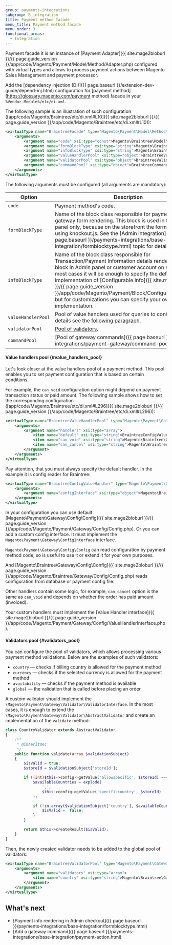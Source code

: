 ```yaml
---
group: payments-integrations
subgroup: B_integration
title: Payment method facade
menu_title: Payment method facade
menu_order: 3
functional_areas:
  - Integration
---
```


Payment facade it is an instance of [Payment Adapter]({{ site.mage2bloburl }}/{{ page.guide_version }}/app/code/Magento/Payment/Model/Method/Adapter.php) configured with virtual types and allows to
process payment actions between Magento Sales Management and payment processor.

Add the [dependency injection (DI)]({{ page.baseurl }}/extension-dev-guide/depend-inj.html) configuration for [payment method](https://glossary.magento.com/payment method) facade in your `%Vendor_Module%/etc/di.xml`.

The following sample is an illustration of such configuration ([app/code/Magento/Braintree/etc/di.xml#L10]({{ site.mage2bloburl }}/{{ page.guide_version }}/app/code/Magento/Braintree/etc/di.xml#L10)):

```xml
<virtualType name="BraintreeFacade" type="Magento\Payment\Model\Method\Adapter">
    <arguments>
        <argument name="code" xsi:type="const">Magento\Braintree\Model\Ui\ConfigProvider::CODE</argument>
        <argument name="formBlockType" xsi:type="string">Magento\Braintree\Block\Form</argument>
        <argument name="infoBlockType" xsi:type="string">Magento\Braintree\Block\Info</argument>
        <argument name="valueHandlerPool" xsi:type="object">BraintreeValueHandlerPool</argument>
        <argument name="validatorPool" xsi:type="object">BraintreeValidatorPool</argument>
        <argument name="commandPool" xsi:type="object">BraintreeCommandPool</argument>
    </arguments>
</virtualType>
```

The following arguments must be configured (all arguments are mandatory):

| Option           | Description                                                                                                                                                                                                                                                                                                                                                                                       |
|------------------|---------------------------------------------------------------------------------------------------------------------------------------------------------------------------------------------------------------------------------------------------------------------------------------------------------------------------------------------------------------------------------------------------|
| `code`           | Payment method's code.                                                                                                                                                                                                                                                                                                                                                                           |
| `formBlockType`  | Name of the block class responsible for payment provider gateway form rendering. This block is used in the Admin panel only, because on the storefront the form is rendered using knockout.js. See the [Admin integration]({{ page.baseurl }}/payments-integrations/base-integration/formblocktype.html) topic for details.                                                                          |
| `infoBlockType`  | Name of the block class responsible for Transaction/Payment Information details rendering in Order block in Admin panel or customer account on storefront. In most cases it will be enough to specify the default implementation of [Configurable Info]({{ site.mage2bloburl }}/{{ page.guide_version }}/app/code/Magento/Payment/Block/ConfigurableInfo.php), but for customizations you can specify your own implementation. |
| `valueHandlerPool` | Pool of value handlers used for queries to configuration. For details see the [following paragraph](#value_handlers_pool).                                                                                                                                                                                                                                                                         |
| `validatorPool`    | [Pool of validators](#validators_pool).                                                                                                                                                                                                                                                                                            |
| `commandPool`      | [Pool of gateway commands]({{ page.baseurl }}/payments-integrations/payment-gateway/command-pool.html).                                                                                                                                                                                                                                                                                                                     |

#### Value handlers pool {#value_handlers_pool}

Let's look closer at the value handlers pool of a payment method. This pool enables you to set payment configuration that is based on certain conditions. 

For example, the `can_void` configuration option might depend on payment transaction status or paid amount. The following sample shows how to set the corresponding configuration ([app/code/Magento/Braintree/etc/di.xml#L296]({{ site.mage2bloburl }}/{{ page.guide_version }}/app/code/Magento/Braintree/etc/di.xml#L296)):

```xml
<virtualType name="BraintreeValueHandlerPool" type="Magento\Payment\Gateway\Config\ValueHandlerPool">
    <arguments>
        <argument name="handlers" xsi:type="array">
            <item name="default" xsi:type="string">BraintreeConfigValueHandler</item>
            <item name="can_void" xsi:type="string">Magento\Braintree\Gateway\Config\CanVoidHandler</item>
            <item name="can_cancel" xsi:type="string">Magento\Braintree\Gateway\Config\CanVoidHandler</item>
        </argument>
    </arguments>
</virtualType>
```

Pay attention, that you must always specify the default handler. In the example it is config reader for Braintree:

```xml
<virtualType name="BraintreeConfigValueHandler" type="Magento\Payment\Gateway\Config\ConfigValueHandler">
    <arguments>
        <argument name="configInterface" xsi:type="object">Magento\Braintree\Gateway\Config\Config</argument>
    </arguments>
</virtualType>
```

In your configuration you can use default [Magento\Payment\Gateway\Config\Config]({{ site.mage2bloburl }}/{{ page.guide_version }}/app/code/Magento/Payment/Gateway/Config/Config.php). Or you can add a custom config interface. It must implement the `Magento\Payment\Gateway\ConfigInterface` interface.

`Magento\Payment\Gateway\Config\Config` can read configuration by payment method code, so is useful to use it or extend it for your own purposes.

And [Magento\Braintree\Gateway\Config\Config]({{ site.mage2bloburl }}/{{ page.guide_version }}/app/code/Magento/Braintree/Gateway/Config/Config.php) reads
configuration from database or payment config file.

Other handlers contain some logic, for example, `can_cancel` option is the same as `can_void` and depends on whether the order has paid amount (invoiced). 

Your custom handlers must implement the [Value Handler interface]({{ site.mage2bloburl }}/{{ page.guide_version }}/app/code/Magento/Payment/Gateway/Config/ValueHandlerInterface.php).

#### Validators pool {#validators_pool}

You can configure the pool of validators, which allows processing various payment method validations. Below are the examples of such validators:

 - `country` — checks if billing country is allowed for the payment method
 - `currency` — checks if the selected currency is allowed for the payment method
 - `availability` — checks if the payment method is available
 - `global` — the validation that is called before placing an order
 
A custom validator should implement the `\Magento\Payment\Gateway\Validator\ValidatorInterface`. In the most cases, it is enough
to extend the `\Magento\Payment\Gateway\Validator\AbstractValidator` and create an implementation of the `validate` method:

```php
class CountryValidator extends AbstractValidator
{
    /**
     * @inheritdoc
     */
    public function validate(array $validationSubject)
    {
        $isValid = true;
        $storeId = $validationSubject['storeId'];

        if ((int)$this->config->getValue('allowspecific', $storeId) === 1) {
            $availableCountries = explode(
                ',',
                $this->config->getValue('specificcountry', $storeId)
            );

            if (!in_array($validationSubject['country'], $availableCountries)) {
                $isValid =  false;
            }
        }

        return $this->createResult($isValid);
    }
}
```

Then, the newly created validator needs to be added to the global pool of validators:

```xml
<virtualType name="BraintreeValidatorPool" type="Magento\Payment\Gateway\Validator\ValidatorPool">
    <arguments>
        <argument name="validators" xsi:type="array">
            <item name="country" xsi:type="string">Magento\Braintree\Gateway\Validator\CountryValidator</item>
        </argument>
    </arguments>
</virtualType>
```

## What's next

- [Payment info rendering in Admin checkout]({{ page.baseurl }}/payments-integrations/base-integration/formblocktype.html)
- [Add a gateway command]({{ page.baseurl }}/payments-integrations/base-integration/payment-action.html) 
